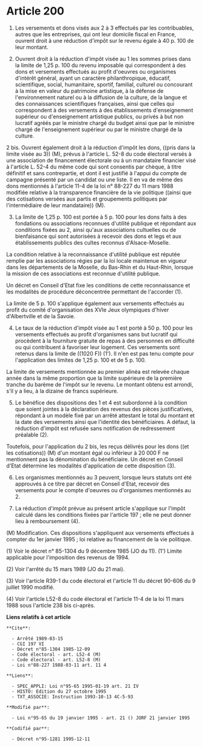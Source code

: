 # Article 200

1. Les versements et dons visés aux 2 à 3 effectués par les contribuables, autres que les entreprises, qui ont leur domicile
fiscal en France, ouvrent droit à une réduction d'impôt sur le revenu égale à 40 p. 100 de leur montant.

2. Ouvrent droit à la réduction d'impôt visée au 1 les sommes prises dans la limite de 1,25 p. 100 du revenu imposable qui
correspondent à des dons et versements effectués au profit d'oeuvres ou organismes d'intérêt général, ayant un caractère
philanthropique, éducatif, scientifique, social, humanitaire, sportif, familial, culturel ou concourant à la mise en valeur
du patrimoine artistique, à la défense de l'environnement naturel ou à la diffusion de la culture, de la langue et des
connaissances scientifiques françaises, ainsi que celles qui correspondent à des versements à des établissements
d'enseignement supérieur ou d'enseignement artistique publics, ou privés à but non lucratif agréés par le ministre chargé du
budget ainsi que par le ministre chargé de l'enseignement supérieur ou par le ministre chargé de la culture.

2 bis. Ouvrent également droit à la réduction d'impôt les dons, ((pris dans la limite visée au 3)) (M), prévus à l'article L.
52-8 du code électoral versés à une association de financement électorale ou à un mandataire financier visé à l'article L.
52-4 du même code qui sont consentis par chèque, à titre définitif et sans contrepartie, et dont il est justifié à l'appui du
compte de campagne présenté par un candidat ou une liste. Il en va de même des dons mentionnés à l'article 11-4 de la loi n°
88-227 du 11 mars 1988 modifiée relative à la transparence financière de la vie politique ((ainsi que des cotisations versées
aux partis et groupements politiques par l'intermédiaire de leur mandataire)) (M).

3. La limite de 1,25 p. 100 est portée à 5 p. 100 pour les dons faits à des fondations ou associations reconnues d'utilité
publique et répondant aux conditions fixées au 2, ainsi qu'aux associations cultuelles ou de bienfaisance qui sont autorisées
à recevoir des dons et legs et aux établissements publics des cultes reconnus d'Alsace-Moselle.

La condition relative à la reconnaissance d'utilité publique est réputée remplie par les associations régies par la loi
locale maintenue en vigueur dans les départements de la Moselle, du Bas-Rhin et du Haut-Rhin, lorsque la mission de ces
associations est reconnue d'utilité publique.

Un décret en Conseil d'Etat fixe les conditions de cette reconnaissance et les modalités de procédure déconcentrée permettant
de l'accorder (1).

La limite de 5 p. 100 s'applique également aux versements effectués au profit du comité d'organisation des XVIe Jeux
olympiques d'hiver d'Albertville et de la Savoie.

4. Le taux de la réduction d'impôt visée au 1 est porté à 50 p. 100 pour les versements effectués au profit d'organismes sans
but lucratif qui procèdent à la fourniture gratuite de repas à des personnes en difficulté ou qui contribuent à favoriser
leur logement. Ces versements sont retenus dans la limite de ((1020 F)) (1'). Il n'en est pas tenu compte pour l'application
des limites de 1,25 p. 100 et de 5 p. 100.

La limite de versements mentionnée au premier alinéa est relevée chaque année dans la même proportion que la limite
supérieure de la première tranche du barème de l'impôt sur le revenu. Le montant obtenu est arrondi, s'il y a lieu, à la
dizaine de francs supérieure.

5. Le bénéfice des dispositions des 1 et 4 est subordonné à la condition que soient jointes à la déclaration des revenus des
pièces justificatives, répondant à un modèle fixé par un arrêté attestant le total du montant et la date des versements ainsi
que l'identité des bénéficiaires. A défaut, la réduction d'impôt est refusée sans notification de redressement préalable (2).

Toutefois, pour l'application du 2 bis, les reçus délivrés pour les dons ((et les cotisations)) (M) d'un montant égal ou
inférieur à 20 000 F ne mentionnent pas la dénomination du bénéficiaire. Un décret en Conseil d'Etat détermine les modalités
d'application de cette disposition (3).

6. Les organismes mentionnés au 3 peuvent, lorsque leurs statuts ont été approuvés à ce titre par décret en Conseil d'Etat,
recevoir des versements pour le compte d'oeuvres ou d'organismes mentionnés au 2.

7. La réduction d'impôt prévue au présent article s'applique sur l'impôt calculé dans les conditions fixées par l'article
197 ; elle ne peut donner lieu à remboursement (4).

(M) Modification. Ces dispositions s'appliquent aux versements effectués à compter du 1er janvier 1995 ; loi relative au
financement de la vie politique.

(1) Voir le décret n° 85-1304 du 9 décembre 1985 (JO du 11).    (1') Limite applicable pour l'imposition des revenus de 1994.

(2) Voir l'arrêté du 15 mars 1989 (JO du 21 mai).

(3) Voir l'article R39-1 du code électoral et l'article 11 du décret 90-606 du 9 juillet 1990 modifié.

(4) Voir l'article L52-8 du code électoral et l'article 11-4 de la loi 11 mars 1988 sous l'article 238 bis ci-après.

**Liens relatifs à cet article**

	**Cite**:

	  - Arrêté 1989-03-15
	  - CGI 197 VI
	  - Décret n°85-1304 1985-12-09
	  - Code électoral - art. L52-4 (M)
	  - Code électoral - art. L52-8 (M)
	  - Loi n°88-227 1988-03-11 art. 11 4

	**Liens**:

	  - SPEC_APPLI: Loi n°95-65 1995-01-19 art. 21 IV
	  - HISTO: Edition du 27 octobre 1995
	  - TXT_ASSOCIE: Instruction 1993-10-13 4C-5-93

	**Modifié par**:

	  - Loi n°95-65 du 19 janvier 1995 - art. 21 () JORF 21 janvier 1995

	**Codifié par**:

	  - Décret n°95-1281 1995-12-11
